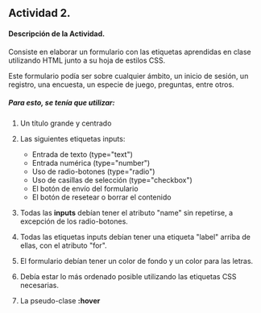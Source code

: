 ## Actividad 2.
#### Descripción de la Actividad.

Consiste en elaborar un formulario con las etiquetas aprendidas en clase utilizando HTML junto a su hoja de estilos CSS.

Este formulario podía ser sobre cualquier ámbito, un inicio de sesión, un registro, una encuesta, un especie de juego, preguntas, entre otros.

##### Para esto, se tenía que utilizar:

1. Un título grande y centrado

2. Las siguientes etiquetas inputs:
    - Entrada de texto (type="text")
    - Entrada numérica (type="number")
    - Uso de radio-botones (type="radio")
    - Uso de casillas de selección (type="checkbox")
    - El botón de envío del formulario
    - El botón de resetear o borrar el contenido

3. Todas las **inputs** debían tener el atributo "name" sin repetirse, a excepción de los radio-botones.

4. Todas las etiquetas inputs debían tener una etiqueta "label" arriba de ellas, con el atributo "for".

5. El formulario debían tener un color de fondo y un color para las letras.

6. Debía estar lo más ordenado posible utilizando las etiquetas CSS necesarias.

7. La pseudo-clase **:hover**